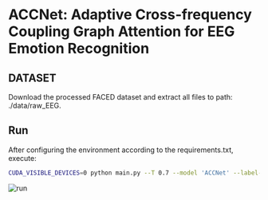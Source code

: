 # ACCNet: Adaptive Cross-frequency Coupling Graph Attention for EEG Emotion Recognition



## DATASET

Download the processed FACED dataset and extract all files to path: ./data/raw_EEG.

## Run

After configuring the environment according to the requirements.txt, execute:

```sh
CUDA_VISIBLE_DEVICES=0 python main.py --T 0.7 --model 'ACCNet' --label-type 'NT' --edge-compute 'COS' --learning-rate 1e-3 --GNN-inheads 4 --data-prepare True
```
![run](https://github.com/user-attachments/assets/2a57a225-122a-419b-9337-49cf24e6ad21)



